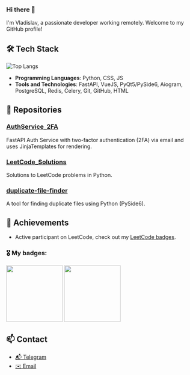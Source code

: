 ### Hi there 👋

I'm Vladislav, a passionate developer working remotely. Welcome to my GitHub profile!

## 🛠 Tech Stack
![Top Langs](https://github-readme-stats.vercel.app/api/top-langs/?username=SynapticWhisper&layout=compact&theme=dark)
- **Programming Languages**: Python, CSS, JS
- **Tools and Technologies**: FastAPI, VueJS, PyQt5/PySide6, Aiogram, PostgreSQL, Redis, Celery, Git, GitHub, HTML

## 📂 Repositories

### [AuthService_2FA](https://github.com/SynapticWhisper/AuthService_2FA)
FastAPI Auth Service with two-factor authentication (2FA) via email and uses JinjaTemplates for rendering.

### [LeetCode_Solutions](https://github.com/SynapticWhisper/LeetCode_Solutions)
Solutions to LeetCode problems in Python.
<!--
### [ToDo-html-template](https://github.com/SynapticWhisper/ToDo-html-template)
Templates for task management, built with HTML and CSS.

### [AdminPanel-v.1.0](https://github.com/SynapticWhisper/AdminPanel-v.1.0)
An admin panel implemented in Python (FastAPI).
-->

### [duplicate-file-finder](https://github.com/SynapticWhisper/duplicate-file-finder)
A tool for finding duplicate files using Python (PySide6).

## 🌟 Achievements
- Active participant on LeetCode, check out my [LeetCode badges](https://leetcode.com/SynapticWhisper).


### 🎖 My badges:
<!--
[![SynapticWhisper's LeetCode stats](https://leetcode-stats-six.vercel.app/api?username=SynapticWhisper&theme=dark)](https://github.com/SynapticWhisper/leetcode-stats)
-->
<img src="https://github.com/SynapticWhisper/SynapticWhisper/assets/145215780/20462f6a-fc9c-42bb-ac41-62679b091b29" width=150>
<img src="https://github.com/SynapticWhisper/SynapticWhisper/assets/145215780/6080d12c-20e1-459c-815c-675182b5066c" width=150>


## 📫 Contact
- [📬 Telegram](https://t.me/eroinhero)
- <a href="mailto:vochernobrivets@gmail.com">✉️ Email</a>


<!--
**SynapticWhisper/SynapticWhisper** is a ✨ _special_ ✨ repository because its `README.md` (this file) appears on your GitHub profile.

Here are some ideas to get you started:

- 🔭 I’m currently working on ...
- 🌱 I’m currently learning ...
- 👯 I’m looking to collaborate on ...
- 🤔 I’m looking for help with ...
- 💬 Ask me about ...
- 📫 How to reach me: ...
- 😄 Pronouns: ...
- ⚡ Fun fact: ...
-->
